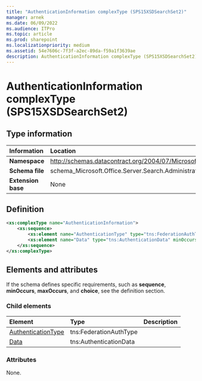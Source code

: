 ```yaml
---
title: "AuthenticationInformation complexType (SPS15XSDSearchSet2)"
manager: arnek
ms.date: 06/09/2022
ms.audience: ITPro
ms.topic: article
ms.prod: sharepoint
ms.localizationpriority: medium
ms.assetid: 54e7606c-7f3f-a2ec-89da-f59a1f3639ae
description: AuthenticationInformation complexType (SPS15XSDSearchSet2) is an XML type.
---
```


# AuthenticationInformation complexType (SPS15XSDSearchSet2)
  
## Type information

|Information|Location|
|:-----|:-----|
|**Namespace** <br/> |http://schemas.datacontract.org/2004/07/Microsoft.Office.Server.Search.Administration  <br/> |
|**Schema file** <br/> |schema_Microsoft.Office.Server.Search.Administration.xsd  <br/> |
|**Extension base** <br/> |None  <br/> |
   
## Definition

```XML
<xs:complexType name="AuthenticationInformation">
    <xs:sequence>
        <xs:element name="AuthenticationType" type="tns:FederationAuthType" minOccurs="0"></xs:element>
        <xs:element name="Data" type="tns:AuthenticationData" minOccurs="0"></xs:element>
    </xs:sequence>
</xs:complexType>

```

## Elements and attributes

If the schema defines specific requirements, such as **sequence**, **minOccurs**, **maxOccurs**, and **choice**, see the definition section. 
  
### Child elements

|**Element**|**Type**|**Description**|
|:-----|:-----|:-----|
|[AuthenticationType](authenticationtype-element-authenticationinformation-complextypesps15xsdsearchse.md) <br/> |tns:FederationAuthType  <br/> ||
|[Data](data-element-authenticationinformation-complextypesps15xsdsearchset2.md) <br/> |tns:AuthenticationData  <br/> ||
   
### Attributes

None.
  

